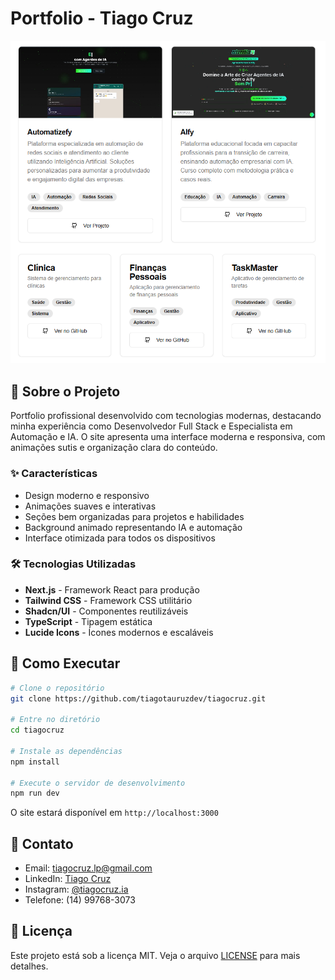 # Portfolio - Tiago Cruz

![Portfolio Preview](public/preview.png)

## 🚀 Sobre o Projeto

Portfolio profissional desenvolvido com tecnologias modernas, destacando minha experiência como Desenvolvedor Full Stack e Especialista em Automação e IA. O site apresenta uma interface moderna e responsiva, com animações sutis e organização clara do conteúdo.

### ✨ Características

- Design moderno e responsivo
- Animações suaves e interativas
- Seções bem organizadas para projetos e habilidades
- Background animado representando IA e automação
- Interface otimizada para todos os dispositivos

### 🛠️ Tecnologias Utilizadas

- **Next.js** - Framework React para produção
- **Tailwind CSS** - Framework CSS utilitário
- **Shadcn/UI** - Componentes reutilizáveis
- **TypeScript** - Tipagem estática
- **Lucide Icons** - Ícones modernos e escaláveis

## 🚦 Como Executar

```bash
# Clone o repositório
git clone https://github.com/tiagotauruzdev/tiagocruz.git

# Entre no diretório
cd tiagocruz

# Instale as dependências
npm install

# Execute o servidor de desenvolvimento
npm run dev
```

O site estará disponível em `http://localhost:3000`

## 📱 Contato

- Email: tiagocruz.lp@gmail.com
- LinkedIn: [Tiago Cruz](https://www.linkedin.com/in/tiago-cruz-aa8128b7/)
- Instagram: [@tiagocruz.ia](https://instagram.com/tiagocruz.ia)
- Telefone: (14) 99768-3073

## 📄 Licença

Este projeto está sob a licença MIT. Veja o arquivo [LICENSE](LICENSE) para mais detalhes.
